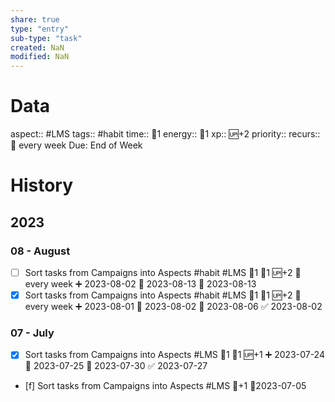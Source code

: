 ```yaml
---
share: true
type: "entry"
sub-type: "task"
created: NaN 
modified: NaN
---
```

# Data
aspect:: #LMS
tags:: #habit
time:: 🍅1
energy:: 🥄1
xp:: 🆙+2
priority:: 
recurs:: 🔁 every week
Due: End of Week
# History
## 2023
### 08 - August
- [ ] Sort tasks from Campaigns into Aspects #habit #LMS 🍅1 🥄1 🆙+2 🔁 every week ➕ 2023-08-02 🛫 2023-08-13 📅 2023-08-13
- [x] Sort tasks from Campaigns into Aspects #habit #LMS 🍅1 🥄1 🆙+2 🔁 every week ➕ 2023-08-01 🛫 2023-08-02 📅 2023-08-06 ✅ 2023-08-02
### 07 - July
- [x] Sort tasks from Campaigns into Aspects #LMS 🍅1 🥄1 🆙+1 ➕ 2023-07-24 🛫 2023-07-25 📅 2023-07-30 ✅ 2023-07-27
- [f] Sort tasks from Campaigns into Aspects #LMS 🥄+1  📆2023-07-05





